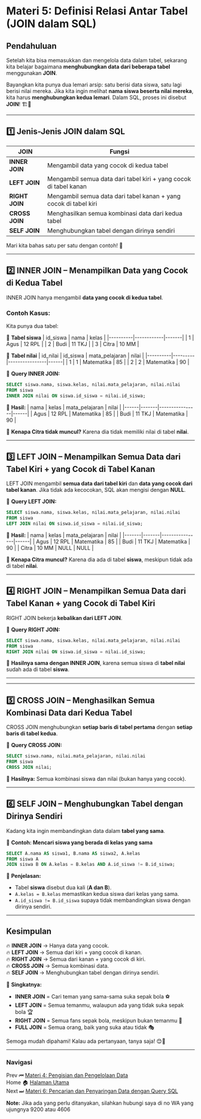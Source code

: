 # **Materi 5: Definisi Relasi Antar Tabel (JOIN dalam SQL)**

## **Pendahuluan**

Setelah kita bisa memasukkan dan mengelola data dalam tabel, sekarang kita belajar bagaimana **menghubungkan data dari beberapa tabel** menggunakan **JOIN**.

Bayangkan kita punya dua lemari arsip: satu berisi data siswa, satu lagi berisi nilai mereka. Jika kita ingin melihat **nama siswa beserta nilai mereka**, kita harus **menghubungkan kedua lemari**. Dalam SQL, proses ini disebut **JOIN**! 🏗️🔗

---

## **1️⃣ Jenis-Jenis JOIN dalam SQL**

| **JOIN** | **Fungsi** |
|----------|-----------|
| **INNER JOIN** | Mengambil data yang cocok di kedua tabel |
| **LEFT JOIN** | Mengambil semua data dari tabel kiri + yang cocok di tabel kanan |
| **RIGHT JOIN** | Mengambil semua data dari tabel kanan + yang cocok di tabel kiri |
| **CROSS JOIN** | Menghasilkan semua kombinasi data dari kedua tabel |
| **SELF JOIN** | Menghubungkan tabel dengan dirinya sendiri |

Mari kita bahas satu per satu dengan contoh! 🚀

---

## **2️⃣ INNER JOIN – Menampilkan Data yang Cocok di Kedua Tabel**

INNER JOIN hanya mengambil **data yang cocok di kedua tabel**.

### **Contoh Kasus:**
Kita punya dua tabel:

🔹 **Tabel siswa**
| id_siswa | nama         | kelas  |
|----------|------------|-------|
| 1        | Agus       | 12 RPL |
| 2        | Budi       | 11 TKJ |
| 3        | Citra      | 10 MM  |

🔹 **Tabel nilai**
| id_nilai | id_siswa | mata_pelajaran | nilai |
|----------|---------|----------------|------|
| 1        | 1       | Matematika     | 85   |
| 2        | 2       | Matematika     | 90   |

📌 **Query INNER JOIN:**
```sql
SELECT siswa.nama, siswa.kelas, nilai.mata_pelajaran, nilai.nilai
FROM siswa
INNER JOIN nilai ON siswa.id_siswa = nilai.id_siswa;
```

📌 **Hasil:**
| nama | kelas  | mata_pelajaran | nilai |
|------|-------|----------------|------|
| Agus | 12 RPL | Matematika     | 85   |
| Budi | 11 TKJ | Matematika     | 90   |

🔹 **Kenapa Citra tidak muncul?** Karena dia tidak memiliki nilai di tabel **nilai**.

---

## **3️⃣ LEFT JOIN – Menampilkan Semua Data dari Tabel Kiri + yang Cocok di Tabel Kanan**

LEFT JOIN mengambil **semua data dari tabel kiri** dan **data yang cocok dari tabel kanan**. Jika tidak ada kecocokan, SQL akan mengisi dengan **NULL**.

📌 **Query LEFT JOIN:**
```sql
SELECT siswa.nama, siswa.kelas, nilai.mata_pelajaran, nilai.nilai
FROM siswa
LEFT JOIN nilai ON siswa.id_siswa = nilai.id_siswa;
```

📌 **Hasil:**
| nama  | kelas  | mata_pelajaran | nilai |
|-------|-------|----------------|------|
| Agus  | 12 RPL | Matematika     | 85   |
| Budi  | 11 TKJ | Matematika     | 90   |
| Citra | 10 MM  | NULL           | NULL |

🔹 **Kenapa Citra muncul?** Karena dia ada di tabel **siswa**, meskipun tidak ada di tabel **nilai**.

---

## **4️⃣ RIGHT JOIN – Menampilkan Semua Data dari Tabel Kanan + yang Cocok di Tabel Kiri**

RIGHT JOIN bekerja **kebalikan dari LEFT JOIN**.

📌 **Query RIGHT JOIN:**
```sql
SELECT siswa.nama, siswa.kelas, nilai.mata_pelajaran, nilai.nilai
FROM siswa
RIGHT JOIN nilai ON siswa.id_siswa = nilai.id_siswa;
```

📌 **Hasilnya sama dengan INNER JOIN**, karena semua siswa di **tabel nilai** sudah ada di tabel **siswa**.

---

---

## **5️⃣ CROSS JOIN – Menghasilkan Semua Kombinasi Data dari Kedua Tabel**

CROSS JOIN menghubungkan **setiap baris di tabel pertama** dengan **setiap baris di tabel kedua**.

📌 **Query CROSS JOIN:**
```sql
SELECT siswa.nama, nilai.mata_pelajaran, nilai.nilai
FROM siswa
CROSS JOIN nilai;
```
📌 **Hasilnya:** Semua kombinasi siswa dan nilai (bukan hanya yang cocok).

---

## **6️⃣ SELF JOIN – Menghubungkan Tabel dengan Dirinya Sendiri**

Kadang kita ingin membandingkan data dalam **tabel yang sama**.

📌 **Contoh: Mencari siswa yang berada di kelas yang sama**
```sql
SELECT A.nama AS siswa1, B.nama AS siswa2, A.kelas
FROM siswa A
JOIN siswa B ON A.kelas = B.kelas AND A.id_siswa != B.id_siswa;
```
📌 **Penjelasan:**
- Tabel **siswa** disebut dua kali (**A dan B**).
- `A.kelas = B.kelas` memastikan kedua siswa dari kelas yang sama.
- `A.id_siswa != B.id_siswa` supaya tidak membandingkan siswa dengan dirinya sendiri.

---

## **Kesimpulan**

🔥 **INNER JOIN** → Hanya data yang cocok. <br>
🔥 **LEFT JOIN** → Semua dari kiri + yang cocok di kanan.<br>
🔥 **RIGHT JOIN** → Semua dari kanan + yang cocok di kiri.<br>
🔥 **CROSS JOIN** → Semua kombinasi data.<br>
🔥 **SELF JOIN** → Menghubungkan tabel dengan dirinya sendiri.

📌 **Singkatnya:**
- **INNER JOIN** = Cari teman yang sama-sama suka sepak bola ⚽
- **LEFT JOIN** = Semua temanmu, walaupun ada yang tidak suka sepak bola 🏆
- **RIGHT JOIN** = Semua fans sepak bola, meskipun bukan temanmu 🏅
- **FULL JOIN** = Semua orang, baik yang suka atau tidak 🎭

Semoga mudah dipahami! Kalau ada pertanyaan, tanya saja! 😊🚀



---
### **Navigasi**
Prev ⏮ [Materi 4: Pengisian dan Pengelolaan Data](../4/README.MD) <br>
Home 🏠 [Halaman Utama](../README.MD) <br>
Next ⏭ [Materi 6: Pencarian dan Penyaringan Data dengan Query SQL](../6/README.MD)

**Note:** Jika ada yang perlu ditanyakan, silahkan hubungi saya di no WA yang ujungnya 9200 atau 4606